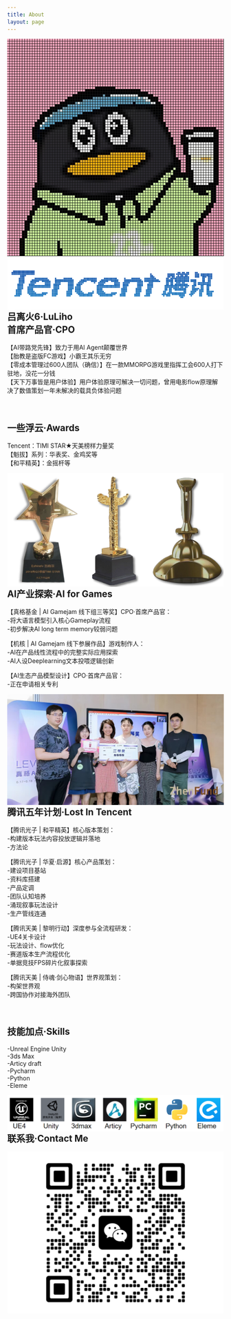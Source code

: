 ```yaml
---
title: About
layout: page
---
```


<img src="/assets/images/profile.jpg" style="float: inline-start;"> 
<img src="/assets/images/tencent.png" style="float: inline-start;">
<br>
<h2>吕离火6·LuLiho
<br>首席产品官·CPO</h2> 
<p>【AI带路党先锋】致力于用AI Agent颠覆世界
<br>【胎教是盗版FC游戏】小霸王其乐无穷
<br>【零成本管理过600人团队（确信）】在一款MMORPG游戏里指挥工会600人打下驻地，没花一分钱
<br>【天下万事皆是用户体验】用户体验原理可解决一切问题，曾用电影flow原理解决了数值策划一年未解决的载具负体验问题</p>
<br>
<h2>一些浮云·Awards</h2>
<p>Tencent：TIMI STAR★天美榜样力量奖 
<br>【魁拔】系列：华表奖、金鸡奖等
<br>【和平精英】：金摇杆等</p>
<img src="/assets/images/jiang.png" style="float: inline-start;">
<br>
<h2>AI产业探索·AI for Games</h2>
<p>【真格基金 | AI Gamejam 线下组三等奖】CPO·首席产品官：
<br>-将大语言模型引入核心Gameplay流程
<br>-初步解决AI long term memory较弱问题</p>
<p>【机核 | AI Gamejam 线下参展作品】游戏制作人：
<br>-AI在产品线性流程中的完整实际应用探索
<br>-AI人设Deeplearning文本投喂逻辑创新</p>
<p>【AI生态产品模型设计】CPO·首席产品官：
<br>-正在申请相关专利</p>
<img src="/assets/images/zhenge.jpg" style="float: inline-start;">
<br>
<h2>腾讯五年计划·Lost In Tencent</h2>
<p>【腾讯光子 | 和平精英】核心版本策划：
<br>-构建版本玩法内容投放逻辑并落地
<br>-方法论</p>
<p>【腾讯光子 | 华夏·启源】核心产品策划：
<br>-建设项目基站
<br>-资料库搭建
<br>-产品定调
<br>-团队认知培养
<br>-涌现叙事玩法设计
<br>-生产管线连通</p>
<p>【腾讯天美 | 黎明行动】深度参与全流程研发：
<br>-UE4关卡设计
<br>-玩法设计、flow优化
<br>-赛道版本生产流程优化
<br>-单据竞技FPS碎片化叙事探索</p>
<p>【腾讯天美 | 侍魂·剑心物语】世界观策划：
<br>-构架世界观
<br>-跨国协作对接海外团队</p>
<br>
<h2>技能加点·Skills</h2>
<p>-Unreal Engine
<br->Unity
<br>-3ds Max
<br>-Articy draft
<br>-Pycharm
<br>-Python
<br>-Eleme</p>
<img src="/assets/images/skill.png" style="float: inline-start;">
<br>
<h2>联系我·Contact Me</h2>
<img src="/assets/images/wei2.jpg" style="float: inline-start;">
